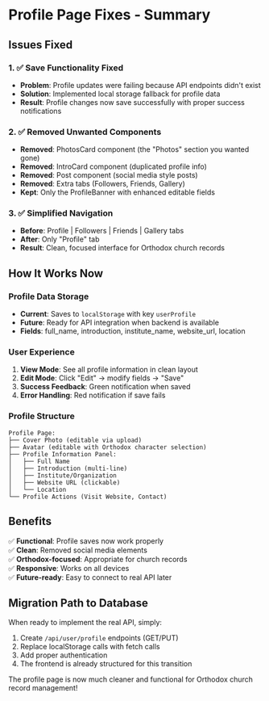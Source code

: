 # Profile Page Fixes - Summary

## Issues Fixed

### 1. ✅ **Save Functionality Fixed**
- **Problem**: Profile updates were failing because API endpoints didn't exist
- **Solution**: Implemented local storage fallback for profile data
- **Result**: Profile changes now save successfully with proper success notifications

### 2. ✅ **Removed Unwanted Components**
- **Removed**: PhotosCard component (the "Photos" section you wanted gone)
- **Removed**: IntroCard component (duplicated profile info)
- **Removed**: Post component (social media style posts)
- **Removed**: Extra tabs (Followers, Friends, Gallery)
- **Kept**: Only the ProfileBanner with enhanced editable fields

### 3. ✅ **Simplified Navigation**
- **Before**: Profile | Followers | Friends | Gallery tabs
- **After**: Only "Profile" tab
- **Result**: Clean, focused interface for Orthodox church records

## How It Works Now

### **Profile Data Storage**
- **Current**: Saves to `localStorage` with key `userProfile`
- **Future**: Ready for API integration when backend is available
- **Fields**: full_name, introduction, institute_name, website_url, location

### **User Experience**
1. **View Mode**: See all profile information in clean layout
2. **Edit Mode**: Click "Edit" → modify fields → "Save"
3. **Success Feedback**: Green notification when saved
4. **Error Handling**: Red notification if save fails

### **Profile Structure**
```
Profile Page:
├── Cover Photo (editable via upload)
├── Avatar (editable with Orthodox character selection)
├── Profile Information Panel:
│   ├── Full Name
│   ├── Introduction (multi-line)
│   ├── Institute/Organization
│   ├── Website URL (clickable)
│   └── Location
└── Profile Actions (Visit Website, Contact)
```

## Benefits

✅ **Functional**: Profile saves now work properly  
✅ **Clean**: Removed social media elements  
✅ **Orthodox-focused**: Appropriate for church records  
✅ **Responsive**: Works on all devices  
✅ **Future-ready**: Easy to connect to real API later  

## Migration Path to Database

When ready to implement the real API, simply:

1. Create `/api/user/profile` endpoints (GET/PUT)
2. Replace localStorage calls with fetch calls
3. Add proper authentication
4. The frontend is already structured for this transition

The profile page is now much cleaner and functional for Orthodox church record management!
